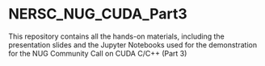 # NERSC_NUG_CUDA_Part3
This repository contains all the hands-on materials, including the presentation slides and the Jupyter Notebooks used for the demonstration for the NUG Community Call on CUDA C/C++ (Part 3)
